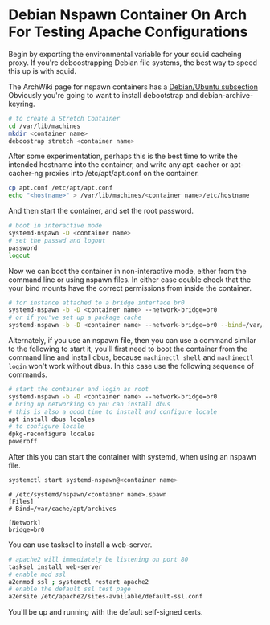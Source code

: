 # Debian Nspawn Container On Arch For Testing Apache Configurations

Begin by exporting the environmental variable for your squid cacheing 
proxy. If you're deboostrapping Debian file systems, the best way to
speed this up is with squid.

The ArchWiki page for nspawn containers has a
[Debian/Ubuntu subsection](https://wiki.archlinux.org/index.php/Systemd-nspawn#Create_a_Debian_or_Ubuntu_environment)
Obviously you're going to want to install debootstrap and debian-archive-keyring.

```bash
# to create a Stretch Container
cd /var/lib/machines 
mkdir <container name> 
deboostrap stretch <container name>
```

After some experimentation, perhaps this is the best time to write
the intended hostname into the container, and write any
apt-cacher or apt-cacher-ng proxies into /etc/apt/apt.conf 
on the container.

```bash
cp apt.conf /etc/apt/apt.conf 
echo "<hostname>" > /var/lib/machines/<container name>/etc/hostname
```

And then start the container, and set the root password.

```bash 
# boot in interactive mode
systemd-nspawn -D <container name>
# set the passwd and logout
password 
logout 
```

Now we can boot the container in non-interactive mode, either
from the command line or using nspawn files. In either case 
double check that the your bind mounts have the correct permissions 
from inside the container.

```bash 
# for instance attached to a bridge interface br0 
systemd-nspawn -b -D <container name> --network-bridge=br0
# or if you've set up a package cache 
systemd-nspawn -b -D <container name> --network-bridge=br0 --bind=/var/cache/apt/archives
```

Alternately, if you use an nspawn file, then you can use a command 
similar to the following to start it, you'll first need to 
boot the container from the command line and install dbus,
because `machinectl shell` and `machinectl login` won't work 
without dbus. In this case use the following sequence of commands.

```bash
# start the container and login as root
systemd-nspawn -b -D <container name> --network-bridge=br0 
# bring up networking so you can install dbus
# this is also a good time to install and configure locale
apt install dbus locales 
# to configure locale 
dpkg-reconfigure locales 
poweroff
```

After this you can start the container with systemd, when 
using an nspawn file.

```bash 
systemctl start systemd-nspawn@<container name>
```

```text 
# /etc/systemd/nspawn/<container name>.spawn 
[Files] 
# Bind=/var/cache/apt/archives 

[Network] 
bridge=br0 
```

You can use tasksel to install a web-server.

```bash 
# apache2 will immediately be listening on port 80
tasksel install web-server
# enable mod ssl
a2enmod ssl ; systemctl restart apache2
# enable the default ssl test page 
a2ensite /etc/apache2/sites-available/default-ssl.conf
```

You'll be up and running with the default self-signed certs.
